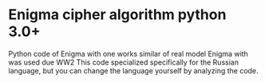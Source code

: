 # Enigma cipher algorithm python 3.0+
Python code of Enigma with one works similar of real model Enigma with was used due WW2
This code specialized specifically for the Russian language, but you can change the language yourself by analyzing the code.
